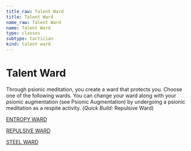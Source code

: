 ```yaml
---
title_raw: Talent Ward
title: Talent Ward
name_raw: Talent Ward
name: Talent Ward
type: classes
subtype: tactician
kind: talent ward
---
```


# Talent Ward

Through psionic meditation, you create a ward that protects you. Choose one of the following wards. You can change your ward along with your psionic augmentation (see Psionic Augmentation) by undergoing a psionic meditation as a respite activity. (*Quick Build:* Repulsive Ward)

[ENTROPY WARD](./Entropy%20Ward.md)

[REPULSIVE WARD](./Repulsive%20Ward.md)

[STEEL WARD](./Steel%20Ward/Steel%20Ward.md)
